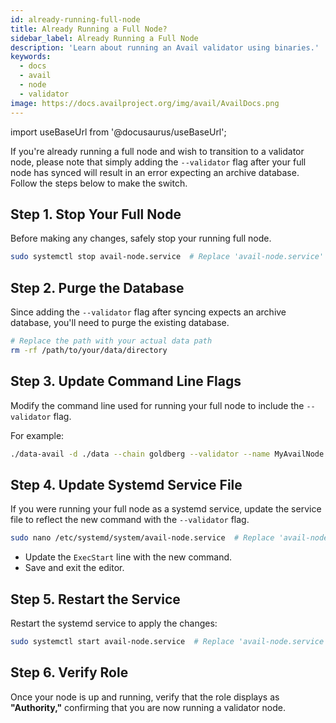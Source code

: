 ```yaml
---
id: already-running-full-node
title: Already Running a Full Node?
sidebar_label: Already Running a Full Node
description: 'Learn about running an Avail validator using binaries.'
keywords:
  - docs
  - avail
  - node
  - validator
image: https://docs.availproject.org/img/avail/AvailDocs.png
---
```


import useBaseUrl from '@docusaurus/useBaseUrl';

If you're already running a full node and wish to transition to a validator node, please note that simply adding the `--validator` flag after your full node has synced will result in an error expecting an archive database. Follow the steps below to make the switch.

## Step 1. Stop Your Full Node

Before making any changes, safely stop your running full node.

```bash
sudo systemctl stop avail-node.service  # Replace 'avail-node.service' with your service name if different
```

## Step 2. Purge the Database

Since adding the `--validator` flag after syncing expects an archive database, you'll need to purge the existing database.

```bash
# Replace the path with your actual data path
rm -rf /path/to/your/data/directory
```

## Step 3. Update Command Line Flags

Modify the command line used for running your full node to include the `--validator` flag.

For example:

```bash
./data-avail -d ./data --chain goldberg --validator --name MyAvailNode
```

## Step 4. Update Systemd Service File

If you were running your full node as a systemd service, update the service file to reflect the new command
with the `--validator` flag.

```bash
sudo nano /etc/systemd/system/avail-node.service  # Replace 'avail-node.service' with your service name if different
```

- Update the `ExecStart` line with the new command.
- Save and exit the editor.

## Step 5. Restart the Service

Restart the systemd service to apply the changes:

```bash
sudo systemctl start avail-node.service  # Replace 'avail-node.service' with your service name if different
```

## Step 6. Verify Role

Once your node is up and running, verify that the role displays as **"Authority,"** confirming that you are now running a validator node.
